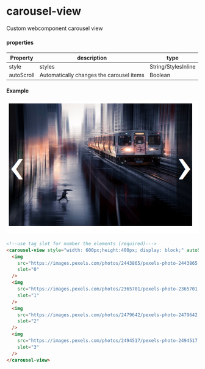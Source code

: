 # carousel-view

Custom webcomponent carousel view

#### properties

| Property   | description                              | type                |
| ---------- | ---------------------------------------- | ------------------- |
| style      | styles                                   | String/StylesInline |
| autoScroll | Automatically changes the carousel items | Boolean             |

#### Example
![Carousel simple view](https://github.com/obsidiansoft-io/carousel-view/blob/master/files/example.png?raw=true)
```html
<!--use tag slot for number the elements (required)--->
<carousel-view style="width: 600px;height:400px; display: block;" autoScroll>
  <img
    src="https://images.pexels.com/photos/2443865/pexels-photo-2443865.jpeg?auto=compress&cs=tinysrgb&dpr=2&h=650&w=940"
    slot="0"
  />
  <img
    src="https://images.pexels.com/photos/2365701/pexels-photo-2365701.jpeg?auto=compress&cs=tinysrgb&dpr=1&w=500"
    slot="1"
  />
  <img
    src="https://images.pexels.com/photos/2479642/pexels-photo-2479642.jpeg?auto=compress&cs=tinysrgb&dpr=2&h=650&w=940"
    slot="2"
  />
  <img
    src="https://images.pexels.com/photos/2494517/pexels-photo-2494517.jpeg?auto=compress&cs=tinysrgb&dpr=2&h=650&w=940"
    slot="3"
  />
</carousel-view>
```
